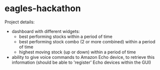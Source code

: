 # eagles-hackathon

Project details:
- dashboard with different widgets:
  * best performing stocks within a period of time
  * best performing stock combo (2 or more combined) within a period of time
  * highest moving stock (up or down) within a period of time
- ability to give voice commands to Amazon Echo device, to retrieve this information (should be able to 'register' Echo devices within the GUI)
 
